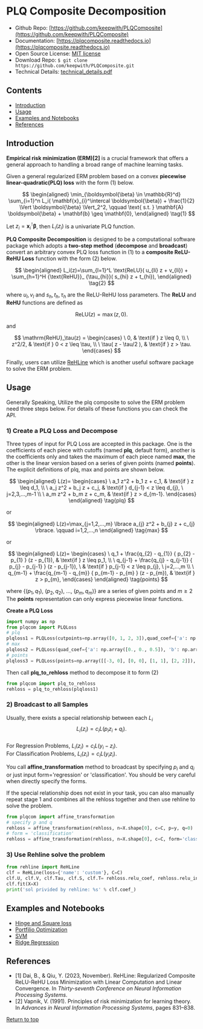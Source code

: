# PLQ Composite Decomposition<a href="https://github.com/keepwith/PLQComposite"></a>
 


- Github Repo: [https://github.com/keepwith/PLQComposite](https://github.com/keepwith/PLQComposite)
- Documentation: [https://plqcomposite.readthedocs.io](https://plqcomposite.readthedocs.io)
- Open Source License: [MIT license](https://opensource.org/licenses/MIT)
- Download Repo: 
		```
		$ git clone https://github.com/keepwith/PLQComposite.git
		```
- Technical Details: [technical_details.pdf](https://github.com/keepwith/PLQComposite/blob/main/docs/technical_details.pdf)   


## Contents
- [Introduction](#Introduction)
- [Usage](#Usage)
- [Examples and Notebooks](#Examples-and-Notebooks)
- [References](#References)


## Introduction
 

**Empirical risk minimization (ERM)[2]** is a crucial framework that offers a general approach to handling a broad range of machine learning tasks. 

Given a general regularized ERM problem based on a convex **piecewise linear-quadratic(PLQ) loss** with the form $(1)$ below.


$$
\begin{aligned}
\min_{\boldsymbol{\beta} \in \mathbb{R}^d} \sum_{i=1}^n  L_i( \mathbf{x}_{i}^\intercal \boldsymbol{\beta}) + \frac{1}{2} \Vert \boldsymbol{\beta} \Vert_2^2, \qquad \text{ s.t. } \mathbf{A} \boldsymbol{\beta} + \mathbf{b} \geq \mathbf{0},   
\end{aligned}
\tag{1}
$$


Let $z_i=\mathbf{x}_ i^\intercal \boldsymbol{\beta}$, then $L_i(z_i)$ is a univariate PLQ function. 



**PLQ Composite Decomposition** is designed to be a computational software package which adopts a **two-step method** (**decompose** and **broadcast**) convert an arbitrary convex PLQ loss function in $(1)$ to a **composite ReLU-ReHU Loss** function with the form $(2)$ below. 


$$
\begin{aligned}
L_i(z)=\sum_{l=1}^L \text{ReLU}( u_{li} z + v_{li}) + \sum_{h=1}^H {\text{ReHU}}_ {\tau_{hi}}( s_{hi} z + t_{hi}), 
\end{aligned}
\tag{2} 
$$

where $u_{l},v_{l}$ and $s_{h},t_{h},\tau_{h}$ are the ReLU-ReHU loss parameters.
The **ReLU** and **ReHU** functions are defined as 

$$\mathrm{ReLU}(z)=\max(z,0).$$ 

and


$$
\mathrm{ReHU}_\tau(z) =
  \begin{cases}
  \ 0,                     & \text{if } z \leq 0, \\
  \ z^2/2,                 & \text{if } 0 < z \leq \tau, \\
  \ \tau( z - \tau/2 ),   & \text{if } z > \tau.
  \end{cases}
$$


Finally, users can utilize <a href ="https://github.com/softmin/ReHLine">ReHLine</a> which is another useful software package to solve the ERM problem.  



## Usage
Generally Speaking, Utilize the plq composite to solve the ERM problem need three steps below. For details of these functions you can check the API.  

### 1) Create a PLQ Loss and Decompose  
Three types of input for PLQ Loss are accepted in this package. One is the coefficients of each piece with cutoffs (named **plq**, default form), another is the coefficients only and takes the maximum of each piece named **max**, the other is the linear version based on a series of given points (named **points**). The explicit definitions of plq, max and points are shown below.  

$$
\begin{aligned}
L(z)=
\begin{cases}
\ a_1 z^2 + b_1 z + c_1, & \text{if } z \leq d_1, \\
\ a_j z^2 + b_j z + c_j, & \text{if } d_{j-1} < z \leq d_{j}, \ j=2,3,...,m-1 \\
\ a_m z^2 + b_m z + c_m, & \text{if } z > d_{m-1}.
\end{cases}
\end{aligned}
\tag{plq} 
$$


or 


$$
\begin{aligned}
L(z)=\max_{j=1,2,...,m} \lbrace a_{j} z^2 + b_{j} z + c_{j} \rbrace. \qquad i=1,2,...,n
\end{aligned}
\tag{max} 
$$


or 


$$
\begin{aligned}
L(z)=
\begin{cases}
\ q_1  + \frac{q_{2} - q_{1}} { p_{2} - p_{1} } (z - p_{1}), & \text{if } z \leq p_1, \\
\ q_{j-1} + \frac{q_{j} - q_{j-1}} { p_{j} - p_{j-1} } (z - p_{j-1}), \ & \text{if } p_{j-1} < z \leq p_{j}, \ j=2,...,m \\
\ q_{m-1} + \frac{q_{m-1} - q_{m}} { p_{m-1} - p_{m} } (z - p_{m}), & \text{if } z > p_{m},
\end{cases}
\end{aligned}
\tag{points}
$$


where $\lbrace (p_1,q_1),\ (p_2,q_2),\ ...,\ (p_m, q_m) \rbrace$ are a series of given points and $m\geq 2$   
The **points** representation can only express piecewise linear functions.

**Create a PLQ Loss**  
```python
import numpy as np
from plqcom import PLQLoss
# plq
plqloss1 = PLQLoss(cutpoints=np.array([0, 1, 2, 3]),quad_coef={'a': np.array([0, 0, 0, 0, 0]), 'b': np.array([0, 1, 2, 3, 4]), 'c': np.array([0, 0, -1, -3, -6])})
# max
plqloss2 = PLQLoss(quad_coef={'a': np.array([0., 0., 0.5]), 'b': np.array([0., -1., -1.]), 'c': np.array([0., 1., 0.5])}, form='max')
# points
plqloss3 = PLQLoss(points=np.array([[-3, 0], [0, 0], [1, 1], [2, 2]]), form="points")
```

Then call **plq_to_rehloss** method to decompose it to form $(2)$  
```python
from plqcom import plq_to_rehloss
rehloss = plq_to_rehloss(plqloss1)
```

### 2) Broadcast to all Samples
Usually, there exists a special relationship between each $L_{i}$
$$L_i(z_i)=c_{i}L(p_{i}z_{i}+q_{i}).$$  
For Regression Problems, $L_i(z_i)=c_{i}L(y_{i}-z_{i})$.   
For Classification Problems, $L_i(z_i)=c_{i}L(y_{i}z_{i})$.  

You call **affine_transformation** method to broadcast by specifying $p_{i}$ and $q_{i}$ or just input form='regression' or 'classification'. You should be very careful when directly specify the forms. 

If the special relationship does not exist in your task, you can also manually repeat stage 1 and combines all the rehloss together and then use rehline to solve the problem.  

```python
from plqcom import affine_transformation
# specify p and q
rehloss = affine_transformation(rehloss, n=X.shape[0], c=C, p=y, q=0)
# form = 'classification'
rehloss = affine_transformation(rehloss, n=X.shape[0], c=C, form='classification')
```

### 3) Use Rehline solve the problem
``` python
from rehline import ReHLine
clf = ReHLine(loss={'name': 'custom'}, C=C)
clf.U, clf.V, clf.Tau, clf.S, clf.T= rehloss.relu_coef, rehloss.relu_intercept,rehloss.rehu_cut, rehloss.rehu_coef, rehloss.rehu_intercept
clf.fit(X=X)
print('sol privided by rehline: %s' % clf.coef_)
```




## Examples and Notebooks
- [Hinge and Square loss](https://colab.research.google.com/drive/1VKsSci1DqkHt7wJgruYRN3dp1EHO87SU?usp=sharing)
- [Portfilio Optimization](https://colab.research.google.com/drive/1k2ZVk9FmtnPklA1MQpQg2-JqDbwR9RHu?usp=sharing)
- [SVM](https://github.com/keepwith/PLQComposite/blob/main/examples/ex2_svm.ipynb)
- [Ridge Regression](https://github.com/keepwith/PLQComposite/blob/main/examples/ex3_regression.ipynb)



## References

- [1]  Dai, B., & Qiu, Y. (2023, November). ReHLine: Regularized Composite ReLU-ReHU Loss Minimization  with Linear Computation and Linear Convergence. In *Thirty-seventh Conference on Neural Information Processing Systems*.
- [2]  Vapnik, V. (1991). Principles of risk minimization for learning theory. In *Advances in Neural Information Processing Systems*, pages 831–838.

[Return to top](#PLQ-Composite-Decomposition)